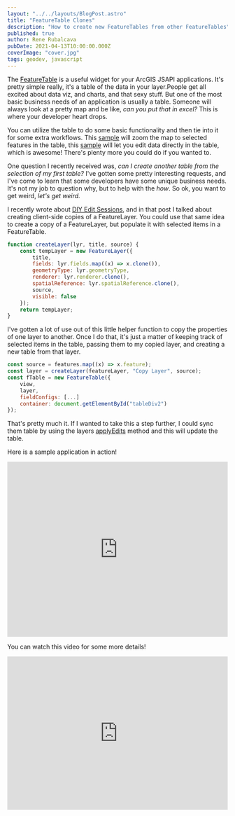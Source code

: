 ```yaml
---
layout: "../../layouts/BlogPost.astro"
title: "FeatureTable Clones"
description: "How to create new FeatureTables from other FeatureTables"
published: true
author: Rene Rubalcava
pubDate: 2021-04-13T10:00:00.000Z
coverImage: "cover.jpg"
tags: geodev, javascript
---
```


The [FeatureTable](https://developers.arcgis.com/javascript/latest/api-reference/esri-widgets-FeatureTable.html) is a useful widget for your ArcGIS JSAPI applications. It's pretty simple really, it's a table of the data in your layer.People get all excited about data viz, and charts, and that sexy stuff. But one of the most basic business needs of an application is usually a table. Someone will always look at a pretty map and be like, _can you put that in excel?_ This is where your developer heart drops.

You can utilize the table to do some basic functionality and then tie into it for some extra workflows. This [sample](https://developers.arcgis.com/javascript/latest/sample-code/widgets-featuretable-map/index.html) will zoom the map to selected features in the table, this [sample](https://developers.arcgis.com/javascript/latest/sample-code/widgets-featuretable-editing/) will let you edit data directly in the table, which is awesome! There's plenty more you could do if you wanted to.

One question I recently received was, _can I create another table from the selection of my first table?_ I've gotten some pretty interesting requests, and I've come to learn that some developers have some unique business needs. It's not my job to question why, but to help with the _how_. So ok, you want to get weird, _let's get weird._

I recently wrote about [DIY Edit Sessions](https://odoe.net/blog/edit-sessions), and in that post I talked about creating client-side copies of a FeatureLayer. You could use that same idea to create a copy of a FeatureLayer, but populate it with selected items in a FeatureTable.

```js
function createLayer(lyr, title, source) {
    const tempLayer = new FeatureLayer({
        title,
        fields: lyr.fields.map((x) => x.clone()),
        geometryType: lyr.geometryType,
        renderer: lyr.renderer.clone(),
        spatialReference: lyr.spatialReference.clone(),
        source,
        visible: false
    });
    return tempLayer;
}
```

I've gotten a lot of use out of this little helper function to copy the properties of one layer to another. Once I do that, it's just a matter of keeping track of selected items in the table, passing them to my copied layer, and creating a new table from that layer.

```js
const source = features.map((x) => x.feature);
const layer = createLayer(featureLayer, "Copy Layer", source);
const fTable = new FeatureTable({
    view,
    layer,
    fieldConfigs: [...]
    container: document.getElementById("tableDiv2")
});
```

That's pretty much it. If I wanted to take this a step further, I could sync them table by using the layers [applyEdits](https://developers.arcgis.com/javascript/latest/api-reference/esri-layers-FeatureLayer.html#applyEdits) method and this will update the table.

Here is a sample application in action!

<iframe height="400" style="width: 100%;" scrolling="no" title="FeatureTables widget with a map" src="https://codepen.io/odoe/embed/preview/MWJVeNv?height=300&theme-id=39013&default-tab=js,result" frameborder="no" loading="lazy" allowtransparency="true" allowfullscreen="true">
  See the Pen <a href='https://codepen.io/odoe/pen/MWJVeNv'>FeatureTables widget with a map</a> by Rene Rubalcava
  (<a href='https://codepen.io/odoe'>@odoe</a>) on <a href='https://codepen.io'>CodePen</a>.
</iframe>

You can watch this video for some more details!

<iframe width="100%" height="350" src="https://www.youtube.com/embed/AIqQlwpsmVU" title="YouTube video player" frameborder="0" allow="accelerometer; autoplay; clipboard-write; encrypted-media; gyroscope; picture-in-picture" allowfullscreen></iframe>
